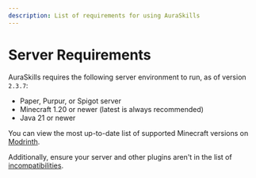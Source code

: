 ```yaml
---
description: List of requirements for using AuraSkills
---
```


# Server Requirements

AuraSkills requires the following server environment to run, as of version `2.3.7`:

* Paper, Purpur, or Spigot server
* Minecraft 1.20 or newer (latest is always recommended)
* Java 21 or newer

You can view the most up-to-date list of supported Minecraft versions on [Modrinth](https://modrinth.com/plugin/auraskills/version/latest?loader=paper).

Additionally, ensure your server and other plugins aren't in the list of [incompatibilities](incompatibilities.md).
